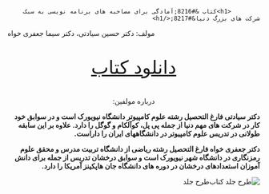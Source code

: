 <div dir="rtl" lang="fa-IR" prefix="og: http://ogp.me/ns#">
			
			<h1>کتاب &#8216;آمادگی برای مصاحبه های برنامه نویسی به سبک شرکت های بزرگ دنیا&#8217;</h1>
		
		
<p style="text-align:left">مولف: دکتر حسین سیادتی، دکتر سیما جعفری خواه</p>

<p style="font-size:37px;text-align:center"><a href="http://dorostcode.com/wp-content/uploads/2019/11/programming-interviews-H-Siadati-S-Jafarikhah.pdf"> دانلود کتاب</a></p>



<p style="text-align:center">درباره مولفین:</p>


<p><strong>دکتر سیادتی فارغ التحصیل رشته علوم کامپیوتر دانشگاه نیویورک است و در سوابق خود کار در شرکت های مهم دنیا از جمله پی پل، کوآلکام و گوگل را دارد. علاوه بر این سابقه طولانی در تدریس علوم کامپیوتر در دانشگاههای ایران را داراست.</strong></p>



<p><strong>دکتر جعفری خواه فارغ التحصیل رشته ریاضی از دانشگاه تربیت مدرس و محقق علوم رمزنگاری در دانشگاه شهر نیویورک است و سوابق درخشان تدریس از جمله برای دانش آموزان استعدادهای درخشان در دوره های دانشگاه جان هاپکینز آمریکا را دارد.</strong></p>



<p></p>



<img src="http://farsialgorithm.github.io/jeld.png" alt="طرح جلد کتاب" sizes="(max-width: 588px) 100vw, 588px" />طرح جلد</img>

</div>


